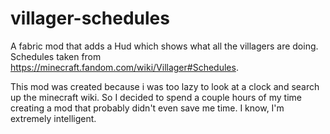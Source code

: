 # villager-schedules
A fabric mod that adds a Hud which shows what all the villagers are doing.
Schedules taken from https://minecraft.fandom.com/wiki/Villager#Schedules.

This mod was created because i was too lazy to look at a clock and search up the minecraft wiki.
So I decided to spend a couple hours of my time creating a mod that probably didn't even save me time.
I know, I'm extremely intelligent.
